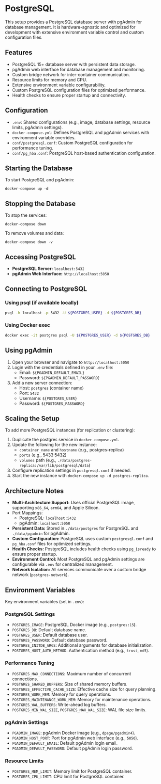 # PostgreSQL

This setup provides a PostgreSQL database server with pgAdmin for database management. It is hardware-agnostic and optimized for development with extensive environment variable control and custom configuration files.

## Features

-   PostgreSQL 15+ database server with persistent data storage.
-   pgAdmin web interface for database management and monitoring.
-   Custom bridge network for inter-container communication.
-   Resource limits for memory and CPU.
-   Extensive environment variable configurability.
-   Custom PostgreSQL configuration files for optimized performance.
-   Health checks to ensure proper startup and connectivity.

## Configuration

-   `.env`: Shared configurations (e.g., image, database settings, resource limits, pgAdmin settings).
-   `docker-compose.yml`: Defines PostgreSQL and pgAdmin services with environment variable overrides.
-   `conf/postgresql.conf`: Custom PostgreSQL configuration for performance tuning.
-   `conf/pg_hba.conf`: PostgreSQL host-based authentication configuration.

## Starting the Database

To start PostgreSQL and pgAdmin:

```
docker-compose up -d
```

## Stopping the Database

To stop the services:

```
docker-compose down
```

To remove volumes and data:

```
docker-compose down -v
```

## Accessing PostgreSQL

-   **PostgreSQL Server:** `localhost:5432`
-   **pgAdmin Web Interface:** `http://localhost:5050`

## Connecting to PostgreSQL

### Using psql (if available locally)

```bash
psql -h localhost -p 5432 -U ${POSTGRES_USER} -d ${POSTGRES_DB}
```

### Using Docker exec

```bash
docker exec -it postgres psql -U ${POSTGRES_USER} -d ${POSTGRES_DB}
```

## Using pgAdmin

1. Open your browser and navigate to `http://localhost:5050`
2. Login with the credentials defined in your `.env` file:
    - Email: `${PGADMIN_DEFAULT_EMAIL}`
    - Password: `${PGADMIN_DEFAULT_PASSWORD}`
3. Add a new server connection:
    - Host: `postgres` (container name)
    - Port: `5432`
    - Username: `${POSTGRES_USER}`
    - Password: `${POSTGRES_PASSWORD}`

## Scaling the Setup

To add more PostgreSQL instances (for replication or clustering):

1. Duplicate the postgres service in `docker-compose.yml`.
2. Update the following for the new instance:
    - `container_name` and `hostname` (e.g., postgres-replica)
    - `ports` (e.g., 5433:5432)
    - `volumes` path (e.g., `./data/postgres-replica:/var/lib/postgresql/data`)
3. Configure replication settings in `postgresql.conf` if needed.
4. Start the new instance with `docker-compose up -d postgres-replica`.

## Architecture Notes

-   **Multi-Architecture Support:** Uses official PostgreSQL image, supporting `x86_64`, `arm64`, and Apple Silicon.
-   Port Mappings:
    -   PostgreSQL: `localhost:5432`
    -   pgAdmin: `localhost:5050`
-   **Persistent Data:** Stored in `./data/postgres` for PostgreSQL and `./data/pgadmin` for pgAdmin.
-   **Custom Configuration:** PostgreSQL uses custom `postgresql.conf` and `pg_hba.conf` files for optimized settings.
-   **Health Checks:** PostgreSQL includes health checks using `pg_isready` to ensure proper startup.
-   **Environment Control:** Most PostgreSQL and pgAdmin settings are configurable via `.env` for centralized management.
-   **Network Isolation:** All services communicate over a custom bridge network (`postgres-network`).

## Environment Variables

Key environment variables (set in `.env`):

### PostgreSQL Settings

-   `POSTGRES_IMAGE`: PostgreSQL Docker image (e.g., `postgres:15`).
-   `POSTGRES_DB`: Default database name.
-   `POSTGRES_USER`: Default database user.
-   `POSTGRES_PASSWORD`: Default database password.
-   `POSTGRES_INITDB_ARGS`: Additional arguments for database initialization.
-   `POSTGRES_HOST_AUTH_METHOD`: Authentication method (e.g., `trust`, `md5`).

### Performance Tuning

-   `POSTGRES_MAX_CONNECTIONS`: Maximum number of concurrent connections.
-   `POSTGRES_SHARED_BUFFERS`: Size of shared memory buffers.
-   `POSTGRES_EFFECTIVE_CACHE_SIZE`: Effective cache size for query planning.
-   `POSTGRES_WORK_MEM`: Memory for query operations.
-   `POSTGRES_MAINTENANCE_WORK_MEM`: Memory for maintenance operations.
-   `POSTGRES_WAL_BUFFERS`: Write-ahead log buffers.
-   `POSTGRES_MIN_WAL_SIZE`, `POSTGRES_MAX_WAL_SIZE`: WAL file size limits.

### pgAdmin Settings

-   `PGADMIN_IMAGE`: pgAdmin Docker image (e.g., `dpage/pgadmin4`).
-   `PGADMIN_HOST_PORT`: Port for pgAdmin web interface (e.g., `5050`).
-   `PGADMIN_DEFAULT_EMAIL`: Default pgAdmin login email.
-   `PGADMIN_DEFAULT_PASSWORD`: Default pgAdmin login password.

### Resource Limits

-   `POSTGRES_MEM_LIMIT`: Memory limit for PostgreSQL container.
-   `POSTGRES_CPU_LIMIT`: CPU limit for PostgreSQL container.
